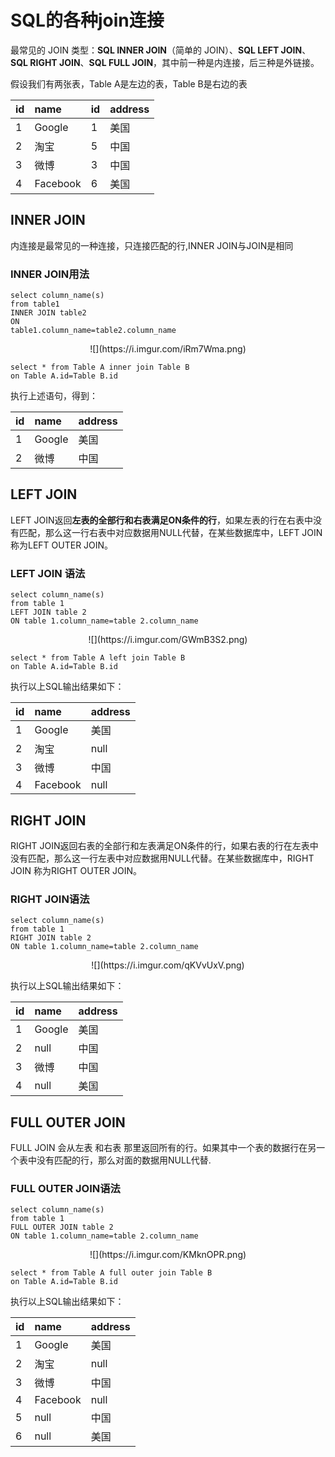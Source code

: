 # SQL的各种join连接

最常见的 JOIN 类型：**SQL INNER JOIN**（简单的 JOIN）、**SQL LEFT JOIN**、**SQL  RIGHT JOIN**、**SQL FULL JOIN**，其中前一种是内连接，后三种是外链接。

假设我们有两张表，Table A是左边的表，Table B是右边的表

|id | name | id|address|
| :--------|:-------| :--------|:------|
| 1|Google|1|美国|
| 2|淘宝|5|中国|
| 3|微博|3|中国|
| 4|Facebook|6|美国|

## INNER JOIN

内连接是最常见的一种连接，只连接匹配的行,INNER JOIN与JOIN是相同
### INNER JOIN用法
```
select column_name(s)
from table1
INNER JOIN table2
ON
table1.column_name=table2.column_name
```

<div align="center">
 ![](https://i.imgur.com/iRm7Wma.png)
</div>

```
select * from Table A inner join Table B
on Table A.id=Table B.id
```
执行上述语句，得到：  

| id | name | address |
|:--------|:-------| :--------|
|1|Google|美国|
|2|微博|中国|

## LEFT JOIN

LEFT JOIN返回**左表的全部行和右表满足ON条件的行**，如果左表的行在右表中没有匹配，那么这一行右表中对应数据用NULL代替，在某些数据库中，LEFT JOIN 称为LEFT OUTER JOIN。

### LEFT JOIN 语法
```
select column_name(s)
from table 1
LEFT JOIN table 2
ON table 1.column_name=table 2.column_name
```
<div align="center">
![](https://i.imgur.com/GWmB3S2.png)
</div>

```
select * from Table A left join Table B
on Table A.id=Table B.id
```
执行以上SQL输出结果如下：  

| id | name |address|
|:--------|:-------| :--------|
|1|Google|美国|
|2|淘宝|null
|3|微博|中国|
|4|Facebook|null|

## RIGHT JOIN
RIGHT JOIN返回右表的全部行和左表满足ON条件的行，如果右表的行在左表中没有匹配，那么这一行左表中对应数据用NULL代替。在某些数据库中，RIGHT JOIN 称为RIGHT OUTER JOIN。

### RIGHT JOIN语法
```
select column_name(s)
from table 1
RIGHT JOIN table 2
ON table 1.column_name=table 2.column_name
```
<div align="center">
![](https://i.imgur.com/qKVvUxV.png)
</div>

执行以上SQL输出结果如下：

| id | name |address|
|:--------|:-------| :--------|
|1|Google|美国|
|2|null|中国|
|3|微博|中国|
|4|null|美国| 

## FULL OUTER JOIN
FULL JOIN 会从左表 和右表 那里返回所有的行。如果其中一个表的数据行在另一个表中没有匹配的行，那么对面的数据用NULL代替.

### FULL OUTER JOIN语法
```
select column_name(s)
from table 1
FULL OUTER JOIN table 2
ON table 1.column_name=table 2.column_name
```

 <div align="center">
![](https://i.imgur.com/KMknOPR.png)
</div>

```
select * from Table A full outer join Table B
on Table A.id=Table B.id
```
执行以上SQL输出结果如下：

| id | name |address|
|:--------|:-------| :--------|
|1|Google|美国|
|2|淘宝|null
|3|微博|中国|
|4|Facebook|null|
|5|null|中国|
|6|null|美国| 



